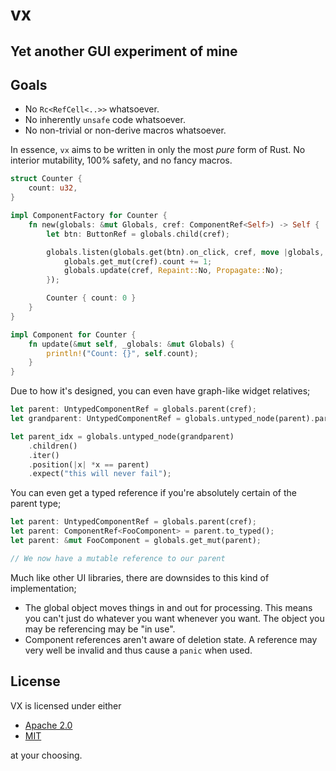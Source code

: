 # vx

## Yet another GUI experiment of mine

## Goals

- No `Rc<RefCell<..>>` whatsoever.
- No inherently `unsafe` code whatsoever.
- No non-trivial or non-derive macros whatsoever.

In essence, `vx` aims to be written in only the most _pure_ form of Rust. No interior mutability, 100% safety, and no fancy macros.

```rust
struct Counter {
    count: u32,
}

impl ComponentFactory for Counter {
    fn new(globals: &mut Globals, cref: ComponentRef<Self>) -> Self {
        let btn: ButtonRef = globals.child(cref);

        globals.listen(globals.get(btn).on_click, cref, move |globals, _| {
            globals.get_mut(cref).count += 1;
            globals.update(cref, Repaint::No, Propagate::No);
        });

        Counter { count: 0 }
    }
}

impl Component for Counter {
    fn update(&mut self, _globals: &mut Globals) {
        println!("Count: {}", self.count);
    }
}
```

Due to how it's designed, you can even have graph-like widget relatives;

```rust
let parent: UntypedComponentRef = globals.parent(cref);
let grandparent: UntypedComponentRef = globals.untyped_node(parent).parent();

let parent_idx = globals.untyped_node(grandparent)
    .children()
    .iter()
    .position(|x| *x == parent)
    .expect("this will never fail");
```

You can even get a typed reference if you're absolutely certain of the parent type;

```rust
let parent: UntypedComponentRef = globals.parent(cref);
let parent: ComponentRef<FooComponent> = parent.to_typed();
let parent: &mut FooComponent = globals.get_mut(parent);

// We now have a mutable reference to our parent
```

Much like other UI libraries, there are downsides to this kind of implementation;

- The global object moves things in and out for processing. This means you can't just do whatever you want whenever you want. The object you may be referencing may be "in use".
- Component references aren't aware of deletion state. A reference may very well be invalid and thus cause a `panic` when used.

## License

VX is licensed under either

- [Apache 2.0](https://www.apache.org/licenses/LICENSE-2.0)
- [MIT](http://opensource.org/licenses/MIT)

at your choosing.
